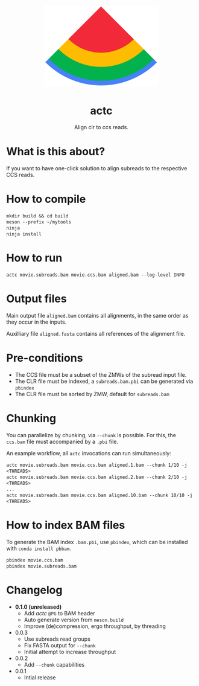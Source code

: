 <h1 align="center"><img width="300px" src="actc.png"/></h1>
<h1 align="center">actc</h1>
<p align="center">Align clr to ccs reads.</p>

# What is this about?
If you want to have one-click solution to align subreads to the respective CCS reads.

# How to compile

    mkdir build && cd build
    meson --prefix ~/mytools
    ninja
    ninja install

# How to run

    actc movie.subreads.bam movie.ccs.bam aligned.bam --log-level INFO

# Output files
Main output file `aligned.bam` contains all alignments,
in the same order as they occur in the inputs.

Auxilliary file `aligned.fasta` contains all references of the alignment file.

# Pre-conditions
 * The CCS file must be a subset of the ZMWs of the subread input file.
 * The CLR file must be indexed, a `subreads.bam.pbi` can be generated via `pbindex`
 * The CLR file must be sorted by ZMW, default for `subreads.bam`

# Chunking
You can parallelize by chunking, via `--chunk` is possible. For this, the
`ccs.bam` file must accompanied by a `.pbi` file.

An example workflow, all `actc` invocations can run simultaneously:

    actc movie.subreads.bam movie.ccs.bam aligned.1.bam --chunk 1/10 -j <THREADS>
    actc movie.subreads.bam movie.ccs.bam aligned.2.bam --chunk 2/10 -j <THREADS>
    ...
    actc movie.subreads.bam movie.ccs.bam aligned.10.bam --chunk 10/10 -j <THREADS>

# How to index BAM files
To generate the BAM index
`.bam.pbi`, use `pbindex`, which can be installed with `conda install pbbam`.

    pbindex movie.ccs.bam
    pbindex movie.subreads.bam

# Changelog
  * **0.1.0 (unreleased)**
    * Add _actc_ `@PG` to BAM header
    * Auto generate version from `meson.build`
    * Improve (de)compression, ergo throughput, by threading
  * 0.0.3
    * Use subreads read groups
    * Fix FASTA output for `--chunk`
    * Initial attempt to increase throughput
  * 0.0.2
    * Add `--chunk` capabilities
  * 0.0.1
    * Intial release
